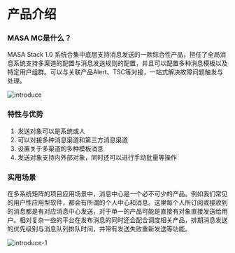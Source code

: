 # 产品介绍

### MASA MC是什么？

MASA Stack 1.0 系统合集中底层支持消息发送的一款综合性产品，担任了全局消息系统支持多渠道的配置与消息发送规则的配置，并且可以配置多种消息模板以及特定用户组群。可以与关联产品Alert、TSC等对接，一站式解决故障问题触发与处理。

![introduce](http://cdn.masastack.com/stack/doc/mc/introduce.png)

### 特性与优势

1. 发送对象可以是系统或人
2. 可以对接多种消息渠道和第三方消息渠道
3. 设置关于多渠道的多种模板消息
4. 发送对象支持内外部对象，同时还可以进行手动批量等操作


### 实用场景

在多系统矩阵的项目应用场景中，消息中心是一个必不可少的产品。例如我们常见的用户性应用型软件，都会有所谓的个人中心和消息。这里每个人所订阅或接收到的消息都是有对应消息中心发送，对于单一的产品可能是直接有对象直接发送给用户。相对复杂一些的平台在发布消息的同时还会配合调度相关产品，排期消息发送的优先级别与消息队列排队时间，并带有发送失败重新发送等功能。

![introduce-1](http://cdn.masastack.com/stack/doc/mc/introduce-1.png)